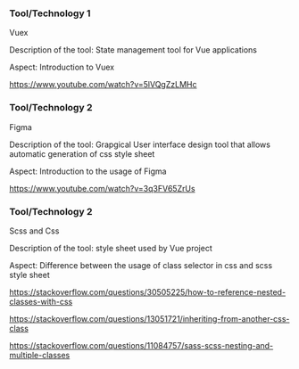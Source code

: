 ### Tool/Technology 1

Vuex

Description of the tool: State management tool for Vue applications

Aspect: Introduction to Vuex

https://www.youtube.com/watch?v=5lVQgZzLMHc

### Tool/Technology 2

Figma 

Description of the tool: Grapgical User interface design tool that allows automatic generation of css style sheet

Aspect: Introduction to the usage of Figma

https://www.youtube.com/watch?v=3q3FV65ZrUs

### Tool/Technology 2

Scss and Css

Description of the tool: style sheet used by Vue project

Aspect: Difference between the usage of class selector in css and scss style sheet

https://stackoverflow.com/questions/30505225/how-to-reference-nested-classes-with-css

https://stackoverflow.com/questions/13051721/inheriting-from-another-css-class

https://stackoverflow.com/questions/11084757/sass-scss-nesting-and-multiple-classes
